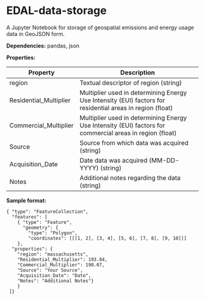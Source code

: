# EDAL-data-storage
A Jupyter Notebook for storage of geospatial emissions and energy usage data in GeoJSON form.

**Dependencies:** pandas, json

**Properties:**

| Property | Description |
| ------------- | ------------- |
| region  | Textual descriptor of region (string) |
| Residential_Multiplier  | Multiplier used in determining Energy Use Intensity (EUI) factors for residential areas in region (float) |
| Commercial_Multiplier  | Multiplier used in determining Energy Use Intensity (EUI) factors for commercial areas in region (float) |
| Source  | Source from which data was acquired (string) |
| Acquisition_Date  | Date data was acquired (MM-DD-YYYY) (string) |
| Notes  | Additional notes regarding the data (string) |

**Sample format:**
```
{ "type": "FeatureCollection", 
  "features": [
    { "type": "Feature",
      "geometry": {
        "type": "Polygon",
        "coordinates": [[[1, 2], [3, 4], [5, 6], [7, 8], [9, 10]]]
    },
  "properties": {
    "region": "massachusetts",
    "Residential_Multiplier": 193.84,
    "Commercial_Multiplier": 190.07,
    "Source": "Your Source",
    "Acquisition_Date": "Date",
    "Notes": "Additional Notes"}
    }
 ]}
```

